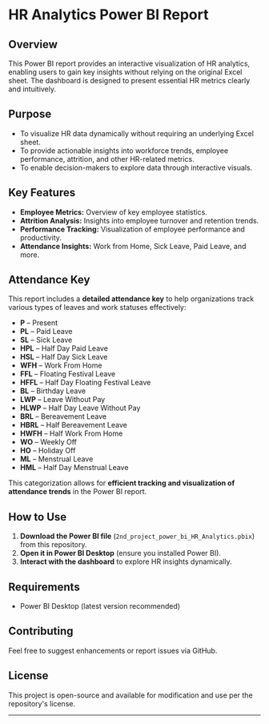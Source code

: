 # HR Analytics Power BI Report

##  Overview
This Power BI report provides an interactive visualization of HR analytics, enabling users to gain key insights without relying on the original Excel sheet. The dashboard is designed to present essential HR metrics clearly and intuitively.

##  Purpose
- To visualize HR data dynamically without requiring an underlying Excel sheet.
- To provide actionable insights into workforce trends, employee performance, attrition, and other HR-related metrics.
- To enable decision-makers to explore data through interactive visuals.

##  Key Features
- **Employee Metrics:** Overview of key employee statistics.
- **Attrition Analysis:** Insights into employee turnover and retention trends.
- **Performance Tracking:** Visualization of employee performance and productivity.
- **Attendance Insights:** Work from Home, Sick Leave, Paid Leave, and more.

##  Attendance Key
This report includes a **detailed attendance key** to help organizations track various types of leaves and work statuses effectively:

- **P** – Present  
- **PL** – Paid Leave  
- **SL** – Sick Leave  
- **HPL** – Half Day Paid Leave  
- **HSL** – Half Day Sick Leave  
- **WFH** – Work From Home  
- **FFL** – Floating Festival Leave  
- **HFFL** – Half Day Floating Festival Leave  
- **BL** – Birthday Leave  
- **LWP** – Leave Without Pay  
- **HLWP** – Half Day Leave Without Pay  
- **BRL** – Bereavement Leave  
- **HBRL** – Half Bereavement Leave  
- **HWFH** – Half Work From Home  
- **WO** – Weekly Off  
- **HO** – Holiday Off  
- **ML** – Menstrual Leave  
- **HML** – Half Day Menstrual Leave  

This categorization allows for **efficient tracking and visualization of attendance trends** in the Power BI report.

##  How to Use
1. **Download the Power BI file** (`2nd_project_power_bi_HR_Analytics.pbix`) from this repository.
2. **Open it in Power BI Desktop** (ensure you installed Power BI).
3. **Interact with the dashboard** to explore HR insights dynamically.

##  Requirements
- Power BI Desktop (latest version recommended)

##  Contributing
Feel free to suggest enhancements or report issues via GitHub.

##  License
This project is open-source and available for modification and use per the repository's license.

---
